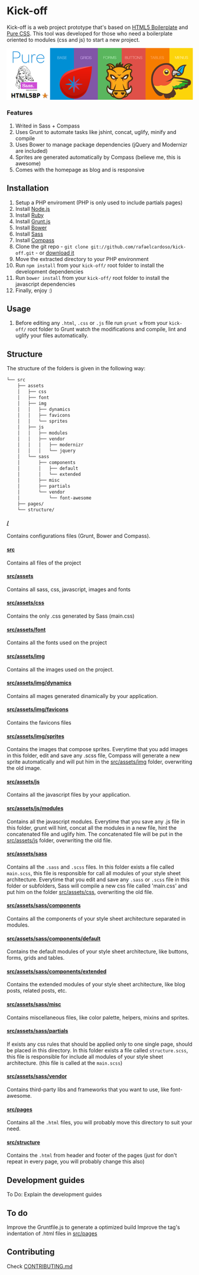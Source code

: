 # Kick-off

Kick-off is a web project prototype that's based on [HTML5 Boilerplate](http://www.html5boilerplate.com/) and [Pure CSS](purecss.io). This tool was developed for those who need a boilerplate oriented to modules (css and js) to start a new project.

![image](src/assets/img/kick-off.png)

### Features

1. Writed in Sass + Compass
2. Uses Grunt to automate tasks like jshint, concat, uglify, minify and compile
3. Uses Bower to manage package dependencies (jQuery and Modernizr are included)
4. Sprites are generated automatically by Compass (believe me, this is awesome)
5. Comes with the homepage as blog and is responsive

## Installation

1. Setup a PHP enviroment (PHP is only used to include partials pages)
2. Install [Node.js](http://nodejs.org/)
3. Install [Ruby](http://www.ruby-lang.org/en/downloads/)
4. Install [Grunt.js](http://gruntjs.com/)
5. Install [Bower](http://bower.io/)
6. Install [Sass](http://sass-lang.com/)
7. Install [Compass](http://compass-style.org/install/)
8. Clone the git repo - `git clone git://github.com/rafaelcardoso/kick-off.git` - or [download it](https://github.com/rafaelcardoso/kick-off/zipball/master)
9. Move the extracted directory to your PHP environment
10. Run `npm install` from your `kick-off/` root folder to install the development dependencies
11. Run `bower install` from your `kick-off/` root folder to install the javascript dependencies
12. Finally, enjoy :)

## Usage

1. Before editing any `.html`, `.css` or `.js` file run `grunt w` from your `kick-off/` root folder to Grunt watch the modifications and compile, lint and uglify your files automatically.

## Structure

The structure of the folders is given in the following way:

```
└── src
	├── assets
	│	├── css
	│	├── font
	│	├── img
	│	│ 	├── dynamics
	│	│ 	├── favicons
	│	│ 	└── sprites
	│	├── js
	│	│ 	├── modules
	│	│ 	├── vendor
	│	│ 	│	├── modernizr
	│	│ 	│	└── jquery
	│	└── sass
	│	 	├── components
	│	 	│	├── default
	│		│	└── extended
	│	 	├── misc
	│	 	├── partials
	│	 	└── vendor
	│			└── font-awesome
	├── pages/ 
	└── structure/ 
```

#### [/](https://github.com/rafaelcardoso/kick-off/tree/master)

Contains configurations files (Grunt, Bower and Compass).

#### [src](https://github.com/rafaelcardoso/kick-off/tree/master/src)

Contains all files of the project

#### [src/assets](https://github.com/rafaelcardoso/kick-off/tree/master/src/assets)

Contains all sass, css, javascript, images and fonts

#### [src/assets/css](https://github.com/rafaelcardoso/kick-off/tree/master/src/assets/css)

Contains the only .css generated by Sass (main.css)

#### [src/assets/font](https://github.com/rafaelcardoso/kick-off/tree/master/src/assets/font)

Contains all the fonts used on the project

#### [src/assets/img](https://github.com/rafaelcardoso/kick-off/tree/master/src/assets/img)

Contains all the images used on the project.

#### [src/assets/img/dynamics](https://github.com/rafaelcardoso/kick-off/tree/master/src/assets/img/dynamics)

Contains all mages generated dinamically by your application.

#### [src/assets/img/favicons](https://github.com/rafaelcardoso/kick-off/tree/master/src/assets/img/favicons)

Contains the favicons files

#### [src/assets/img/sprites](https://github.com/rafaelcardoso/kick-off/tree/master/src/assets/img/sprites)

Contains the images that compose sprites. Everytime that you add images in this folder, edit and save any .scss file, Compass will generate a new sprite automatically and will put him in the [src/assets/img](https://github.com/rafaelcardoso/kick-off/tree/master/src/assets/img) folder, overwriting the old image.

#### [src/assets/js](https://github.com/rafaelcardoso/kick-off/tree/master/src/assets/js)

Contains all the javascript files by your application.

#### [src/assets/js/modules](https://github.com/rafaelcardoso/kick-off/tree/master/src/assets/js/modules)

Contains all the javascript modules. Everytime that you save any .js file in this folder, grunt will hint, concat all the modules in a new file, hint the concatenated file and uglify him. The concatenated file will be put in the [src/assets/js](https://github.com/rafaelcardoso/kick-off/tree/master/src/assets/js) folder, overwriting the old file.

#### [src/assets/sass](https://github.com/rafaelcardoso/kick-off/tree/master/src/assets/sass/)

Contains all the `.sass` and `.scss` files. In this folder exists a file called `main.scss`, this file is responsible for call all modules of your style sheet architecture. Everytime that you edit and save any `.sass` or `.scss` file in this folder or subfolders, Sass will compile a new css file called 'main.css' and put him on the folder [src/assets/css](https://github.com/rafaelcardoso/kick-off/tree/master/src/assets/css), overwriting the old file.

#### [src/assets/sass/components](https://github.com/rafaelcardoso/kick-off/tree/master/src/assets/sass/components/)

Contains all the components of your style sheet architecture separated in modules.

#### [src/assets/sass/components/default](https://github.com/rafaelcardoso/kick-off/tree/master/src/assets/sass/components/default)

Contains the default modules of your style sheet architecture, like buttons, forms, grids and tables.

#### [src/assets/sass/components/extended](https://github.com/rafaelcardoso/kick-off/tree/master/src/assets/sass/components/extended)

Contains the extended modules of your style sheet architecture, like blog posts, related posts, etc.

#### [src/assets/sass/misc](https://github.com/rafaelcardoso/kick-off/tree/master/src/assets/sass/misc)

Contains miscellaneous files, like color palette, helpers, mixins and sprites.

#### [src/assets/sass/partials](https://github.com/rafaelcardoso/kick-off/tree/master/src/assets/sass/partials)

If exists any css rules that should be applied only to one single page, should be placed in this directory. In this folder exists a file called `structure.scss`, this file is responsible for include all modules of your style sheet architecture. (this file is called at the `main.scss`)

#### [src/assets/sass/vendor](https://github.com/rafaelcardoso/kick-off/tree/master/src/assets/sass/vendor)

Contains third-party libs and frameworks that you want to use, like font-awesome.

#### [src/pages](https://github.com/rafaelcardoso/kick-off/tree/master/src/pages)

Contains all the `.html` files, you will probably move this directory to suit your need.

#### [src/structure](https://github.com/rafaelcardoso/kick-off/tree/master/src/structure)

Contains the `.html` from header and footer of the pages (just for don't repeat in every page, you will probably change this also)

## Development guides

To Do: Explain the development guides

## To do

Improve the Gruntfile.js to generate a optimized build
Improve the tag's indentation of .html files in [src/pages](https://github.com/rafaelcardoso/kick-off/tree/master/src/pages)

## Contributing

Check [CONTRIBUTING.md](https://github.com/rafaelcardoso/kick-off/blob/master/README.md)
